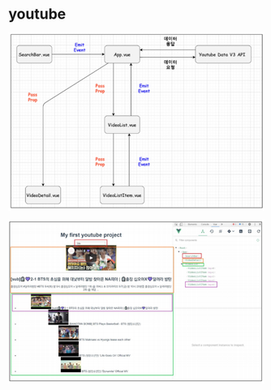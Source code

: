 # youtube

![image-20210628225304252](README.assets/image-20210628225304252.png)



![image-20210628225314806](README.assets/image-20210628225314806.png)



